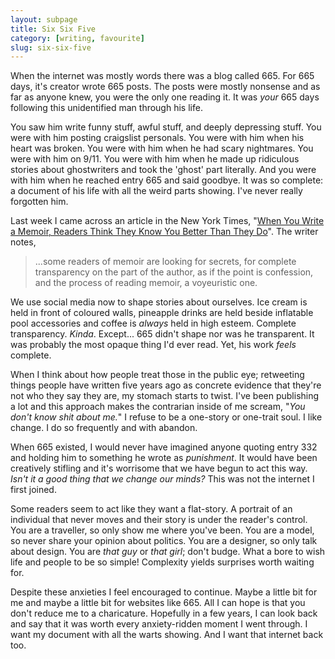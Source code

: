 ```yaml
---
layout: subpage
title: Six Six Five
category: [writing, favourite]
slug: six-six-five
---
```

When the internet was mostly words there was a blog called 665. For 665 days, it's creator wrote 665 posts. The posts were mostly nonsense and as far as anyone knew, you were the only one reading it. It was *your* 665 days following this unidentified man through his life.

You saw him write funny stuff, awful stuff, and deeply depressing stuff. You were with him posting craigslist personals. You were with him when his heart was broken. You were with him when he had scary nightmares. You were with him on 9/11. You were with him when he made up ridiculous stories about ghostwriters and took the 'ghost' part literally. And you were with him when he reached entry 665 and said goodbye. It was so complete: a document of his life with all the weird parts showing. I've never really forgotten him.

Last week I came across an article in the New York Times, "[When You Write a Memoir, Readers Think They Know You Better Than They Do](http://mobile.nytimes.com/2016/07/03/books/review/when-you-write-a-memoir-readers-think-they-know-you-better-than-they-do.html?referer=https://t.co/ge5PaIOkHg)". The writer notes,

> ...some readers of memoir are looking for secrets, for complete transparency on the part of the author, as if the point is confession, and the process of reading memoir, a voyeuristic one.

We use social media now to shape stories about ourselves. Ice cream is held in front of coloured walls, pineapple drinks are held beside inflatable pool accessories and coffee is *always* held in high esteem. Complete transparency. *Kinda*. Except... 665 didn't shape nor was he transparent. It was probably the most opaque thing I'd ever read. Yet, his work *feels* complete.

When I think about how people treat those in the public eye; retweeting things people have written five years ago as concrete evidence that they're not who they say they are, my stomach starts to twist. I've been publishing a lot and this approach makes the contrarian inside of me scream, "*You don't know shit about me.*" I refuse to be a one-story or one-trait soul. I like change. I do so frequently and with abandon.

When 665 existed, I would never have imagined anyone quoting entry 332 and holding him to something he wrote as *punishment*. It would have been creatively stifling and it's worrisome that we have begun to act this way. *Isn't it a good thing that we change our minds?* This was not the internet I first joined.

Some readers seem to act like they want a flat-story. A portrait of an individual that never moves and their story is under the reader's control. You are a traveller, so only show me where you've been. You are a model, so never share your opinion about politics. You are a designer, so only talk about design. You are *that guy* or *that girl*; don't budge. What a bore to wish life and people to be so simple! Complexity yields surprises worth waiting for.

Despite these anxieties I feel encouraged to continue. Maybe a little bit for me and maybe a little bit for websites like 665. All I can hope is that you don't reduce me to a charicature. Hopefully in a few years, I can look back and say that it was worth every anxiety-ridden moment I went through. I want my document with all the warts showing. And I want that internet back too.